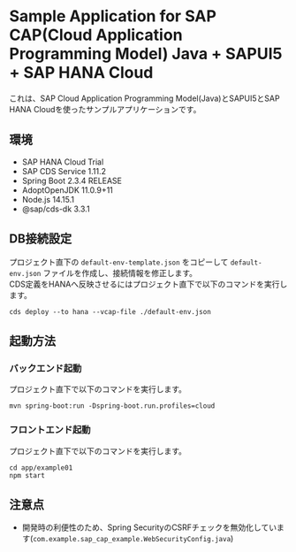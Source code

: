 # Sample Application for SAP CAP(Cloud Application Programming Model) Java + SAPUI5 + SAP HANA Cloud 

これは、SAP Cloud Application Programming Model(Java)とSAPUI5とSAP HANA Cloudを使ったサンプルアプリケーションです。

## 環境

- SAP HANA Cloud Trial
- SAP CDS Service 1.11.2
- Spring Boot 2.3.4 RELEASE
- AdoptOpenJDK 11.0.9+11
- Node.js 14.15.1
- @sap/cds-dk 3.3.1

## DB接続設定

プロジェクト直下の `default-env-template.json` をコピーして `default-env.json` ファイルを作成し、接続情報を修正します。  
CDS定義をHANAへ反映させるにはプロジェクト直下で以下のコマンドを実行します。

```shell
cds deploy --to hana --vcap-file ./default-env.json
```

## 起動方法

### バックエンド起動

プロジェクト直下で以下のコマンドを実行します。

```shell
mvn spring-boot:run -Dspring-boot.run.profiles=cloud
```

### フロントエンド起動

プロジェクト直下で以下のコマンドを実行します。

```shell
cd app/example01
npm start
```

## 注意点

- 開発時の利便性のため、Spring SecurityのCSRFチェックを無効化しています(`com.example.sap_cap_example.WebSecurityConfig.java`)
